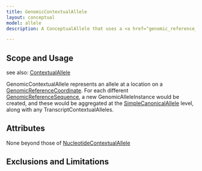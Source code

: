 ```yaml
---
title: GenomicContextualAllele
layout: conceptual
model: allele
description: A ConceptualAllele that uses a <a href="genomic_reference_coordinate.html">GenomicReferenceCoordinate</a> as its <a href="reference_coordinate.html">ReferenceCoordinate</a>.

---
```


Scope and Usage
---------------

see also: [ContextualAllele](contextual_allele.html)

GenomicContextualAllele represents an allele at a location on a [GenomicReferenceCoordinate](genomic_reference_coordinate.html).  For each different [GenomicReferenceSequence](../reference_sequence/genomic_reference_sequence.html), a new GenomicAlleleInstance would be created, and these would be aggregated at the [SimpleCanonicalAllele](simple_canonical_allele.html) level, along with any TranscriptContextualAlleles.


Attributes
----------

None beyond those of [NucleotideContextualAllele](nucleotide_contextual_allele.html)

Exclusions and Limitations
--------------------------

